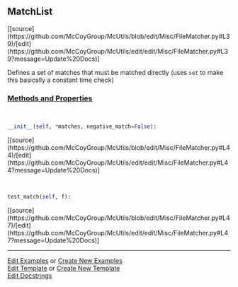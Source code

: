## <a id="McUtils.Misc.FileMatcher.MatchList">MatchList</a> 
<div class="docs-source-link" markdown="1">
[[source](https://github.com/McCoyGroup/McUtils/blob/edit/Misc/FileMatcher.py#L39)/[edit](https://github.com/McCoyGroup/McUtils/edit/edit/Misc/FileMatcher.py#L39?message=Update%20Docs)]
</div>

Defines a set of matches that must be matched directly (uses `set` to make this basically a constant time check)

<div class="collapsible-section">
 <div class="collapsible-section collapsible-section-header" markdown="1">
 
### <a class="collapse-link" data-toggle="collapse" href="#methods">Methods and Properties</a> <a class="float-right" data-toggle="collapse" href="#methods"><i class="fa fa-chevron-down"></i></a>

 </div>
 <div class="collapsible-section collapsible-section-body collapse" id="methods" markdown="1">

<a id="McUtils.Misc.FileMatcher.MatchList.__init__" class="docs-object-method">&nbsp;</a> 
```python
__init__(self, *matches, negative_match=False): 
```
<div class="docs-source-link" markdown="1">
[[source](https://github.com/McCoyGroup/McUtils/blob/edit/Misc/FileMatcher.py#L44)/[edit](https://github.com/McCoyGroup/McUtils/edit/edit/Misc/FileMatcher.py#L44?message=Update%20Docs)]
</div>

<a id="McUtils.Misc.FileMatcher.MatchList.test_match" class="docs-object-method">&nbsp;</a> 
```python
test_match(self, f): 
```
<div class="docs-source-link" markdown="1">
[[source](https://github.com/McCoyGroup/McUtils/blob/edit/Misc/FileMatcher.py#L47)/[edit](https://github.com/McCoyGroup/McUtils/edit/edit/Misc/FileMatcher.py#L47?message=Update%20Docs)]
</div>

 </div>
</div>




___

[Edit Examples](https://github.com/McCoyGroup/McUtils/edit/gh-pages/ci/examples/McUtils/Misc/FileMatcher/MatchList.md) or 
[Create New Examples](https://github.com/McCoyGroup/McUtils/new/gh-pages/?filename=ci/examples/McUtils/Misc/FileMatcher/MatchList.md) <br/>
[Edit Template](https://github.com/McCoyGroup/McUtils/edit/gh-pages/ci/docs/McUtils/Misc/FileMatcher/MatchList.md) or 
[Create New Template](https://github.com/McCoyGroup/McUtils/new/gh-pages/?filename=ci/docs/templates/McUtils/Misc/FileMatcher/MatchList.md) <br/>
[Edit Docstrings](https://github.com/McCoyGroup/McUtils/edit/edit/Misc/FileMatcher.py#L39?message=Update%20Docs)